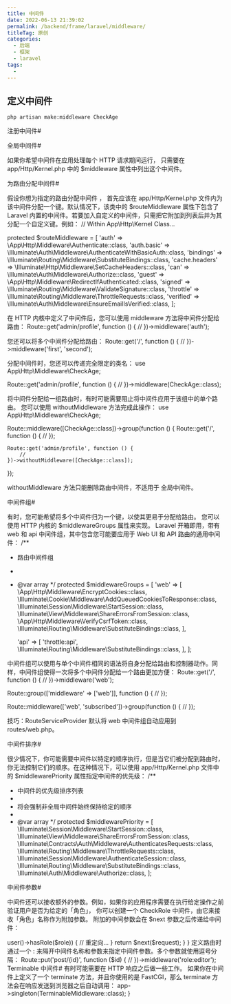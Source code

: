 ```yaml
---
title: 中间件
date: 2022-06-13 21:39:02
permalink: /backend/frame/laravel/middleware/
titleTag: 原创
categories:
  - 后端
  - 框架
  - laravel
tags:
  - 
---
```


## 定义中间件
    php artisan make:middleware CheckAge
注册中间件#


全局中间件#

如果你希望中间件在应用处理每个 HTTP 请求期间运行， 只需要在  app/Http/Kernel.php  中的 $middleware 属性中列出这个中间件。

为路由分配中间件#

假设你想为指定的路由分配中间件 ， 首先应该在 app/Http/Kernel.php 文件内为该中间件分配一个键。默认情况下，该类中的 $routeMiddleware 属性下包含了 Laravel 内置的中间件。若要加入自定义的中间件，只需把它附加到列表后并为其分配一个自定义键。例如：
// Within App\Http\Kernel Class...

protected $routeMiddleware = [
    'auth' => \App\Http\Middleware\Authenticate::class,
    'auth.basic' => \Illuminate\Auth\Middleware\AuthenticateWithBasicAuth::class,
    'bindings' => \Illuminate\Routing\Middleware\SubstituteBindings::class,
    'cache.headers' => \Illuminate\Http\Middleware\SetCacheHeaders::class,
    'can' => \Illuminate\Auth\Middleware\Authorize::class,
    'guest' => \App\Http\Middleware\RedirectIfAuthenticated::class,
    'signed' => \Illuminate\Routing\Middleware\ValidateSignature::class,
    'throttle' => \Illuminate\Routing\Middleware\ThrottleRequests::class,
    'verified' => \Illuminate\Auth\Middleware\EnsureEmailIsVerified::class,
];

在 HTTP 内核中定义了中间件后，您可以使用 middleware 方法将中间件分配给路由：
Route::get('admin/profile', function () {
    //
})->middleware('auth');

您还可以将多个中间件分配给路由：
Route::get('/', function () {
    //
})->middleware('first', 'second');

分配中间件时，您还可以传递完全限定的类名：
use App\Http\Middleware\CheckAge;

Route::get('admin/profile', function () {
    //
})->middleware(CheckAge::class);

将中间件分配给一组路由时，有时可能需要阻止将中间件应用于该组中的单个路由。 您可以使用 withoutMiddleware 方法完成此操作：
use App\Http\Middleware\CheckAge;

Route::middleware([CheckAge::class])->group(function () {
    Route::get('/', function () {
        //
    });

    Route::get('admin/profile', function () {
        //
    })->withoutMiddleware([CheckAge::class]);
});

withoutMiddleware 方法只能删除路由中间件，不适用于 全局中间件。

中间件组#

有时，您可能希望将多个中间件归为一个键，以使其更易于分配给路由。 您可以使用 HTTP 内核的 $middlewareGroups 属性来实现。
Laravel 开箱即用，带有 web 和 api 中间件组，其中包含您可能要应用于 Web UI 和 API 路由的通用中间件：
/**
 * 路由中间件组
 *
 * @var array
 */
protected $middlewareGroups = [
    'web' => [
        \App\Http\Middleware\EncryptCookies::class,
        \Illuminate\Cookie\Middleware\AddQueuedCookiesToResponse::class,
        \Illuminate\Session\Middleware\StartSession::class,
        \Illuminate\View\Middleware\ShareErrorsFromSession::class,
        \App\Http\Middleware\VerifyCsrfToken::class,
        \Illuminate\Routing\Middleware\SubstituteBindings::class,
    ],

    'api' => [
        'throttle:api',
        \Illuminate\Routing\Middleware\SubstituteBindings::class,
    ],
];

中间件组可以使用与单个中间件相同的语法将自身分配给路由和控制器动作。同样，中间件组使得一次将多个中间件分配给一个路由更加方便：
Route::get('/', function () {
    //
})->middleware('web');

Route::group(['middleware' => ['web']], function () {
    //
});

Route::middleware(['web', 'subscribed'])->group(function () {
    //
});


技巧：RouteServiceProvider 默认将 web 中间件组自动应用到 routes/web.php。

中间件排序#

很少情况下，你可能需要中间件以特定的顺序执行，但是当它们被分配到路由时，你无法控制它们的顺序。在这种情况下，可以使用 app/Http/Kernel.php 文件中的 $middlewarePriority 属性指定中间件的优先级：
/**
 * 中间件的优先级排序列表
 *
 * 将会强制非全局中间件始终保持给定的顺序
 *
 * @var array
 */
protected $middlewarePriority = [
    \Illuminate\Session\Middleware\StartSession::class,
    \Illuminate\View\Middleware\ShareErrorsFromSession::class,
    \Illuminate\Contracts\Auth\Middleware\AuthenticatesRequests::class,
    \Illuminate\Routing\Middleware\ThrottleRequests::class,
    \Illuminate\Session\Middleware\AuthenticateSession::class,
    \Illuminate\Routing\Middleware\SubstituteBindings::class,
    \Illuminate\Auth\Middleware\Authorize::class,
];

中间件参数#

中间件还可以接收额外的参数。例如，如果你的应用程序需要在执行给定操作之前验证用户是否为给定的「角色」， 你可以创建一个 CheckRole 中间件，由它来接收「角色」名称作为附加参数。
附加的中间参数会在 $next 参数之后传递给中间件：
<?php

namespace App\Http\Middleware;

use Closure;

class CheckRole
{
    /**
     * 处理传入的请求
     *
     * @param  \Illuminate\Http\Request  $request
     * @param  \Closure  $next
     * @param  string  $role
     * @return mixed
     */
    public function handle($request, Closure $next, $role)
    {
        if (! $request->user()->hasRole($role)) {
            // 重定向...
        }

        return $next($request);
    }

}

定义路由时通过一个 : 来隔开中间件名称和参数来指定中间件参数。多个参数就使用逗号分隔：
Route::put('post/{id}', function ($id) {
    //
})->middleware('role:editor');


Terminable 中间件#

有时可能需要在 HTTP 响应之后做一些工作。 如果你在中间件上定义了一个 terminate 方法，并且你使用的是 FastCGI，那么 terminate 方法会在响应发送到浏览器之后自动调用：
<?php

namespace Illuminate\Session\Middleware;

use Closure;

class StartSession
{
    public function handle($request, Closure $next)
    {
        return $next($request);
    }

    public function terminate($request, $response)
    {
        // 存储 session 数据
    }
}

terminate 方法应该同时接收请求和响应。定义了这个中间件之后，别忘了将它添加到路由列表或者  app/Http/Kernel.php 文件的全局中间件中。
当你在中间件上调用  terminate  方法的时候，Laravel 将从 服务容器 中解析出一个新的中间件实例。如果在调用 handle 和 terminate 方法的同时使用相同的中间件实例， 请使用容器的 singleton 方法注册中间件， 通常这应该在 AppServiceProvider.php 文件中的 register 方法中完成：

    use App\Http\Middleware\TerminableMiddleware;
    
    /**
     * 注册任意应用服务
     *
     * @return void
     */
    public function register()
    {
        $this->app->singleton(TerminableMiddleware::class);
    }

